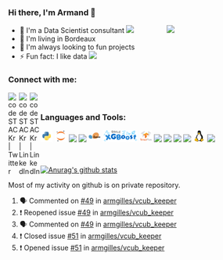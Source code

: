 ### Hi there, I'm Armand 👋
<img align='right' src="https://media.giphy.com/media/M9gbBd9nbDrOTu1Mqx/giphy.gif" width="180">

- 🔭 I'm a Data Scientist consultant  <img src="https://media.giphy.com/media/WUlplcMpOCEmTGBtBW/giphy.gif" width="30"> 
- 🌱 I'm living in Bordeaux
- 👯 I'm always looking to fun projects
- ⚡ Fun fact: I like data  <img src="https://media.giphy.com/media/jUQHpQ3UjFBfRlQekP/giphy.gif" width="20"> 

### Connect with me:

[<img align="left" alt="codeSTACKr | Twitter" width="22px" src="https://cdn.jsdelivr.net/npm/simple-icons@v3/icons/twitter.svg" />][twitter]
[<img align="left" alt="codeSTACKr | LinkedIn" width="22px" src="https://cdn.jsdelivr.net/npm/simple-icons@v3/icons/linkedin.svg" />][linkedin]
[<img align="left" alt="codeSTACKr | LinkedIn" width="22px" src="https://cdn.jsdelivr.net/npm/simple-icons@v3/icons/medium.svg" />][medium]

<br />

### Languages and Tools:

<code><img height="25" src="https://raw.githubusercontent.com/github/explore/80688e429a7d4ef2fca1e82350fe8e3517d3494d/topics/python/python.png"></code>
<code><img height="25" src="https://raw.githubusercontent.com/github/explore/80688e429a7d4ef2fca1e82350fe8e3517d3494d/topics/jupyter-notebook/jupyter-notebook.png"></code>
<code><img height="25" src="https://camo.githubusercontent.com/5cb734f6fc37f645dc900e35559c60d91cc6b550/68747470733a2f2f6465762e70616e6461732e696f2f7374617469632f696d672f70616e6461732e737667"></code>
<code><img height="25" src="https://camo.githubusercontent.com/37d9964b95f38c96ed2cce75182f7ebda4b90f64/68747470733a2f2f676863646e2e7261776769742e6f72672f6e756d70792f6e756d70792f6d61737465722f6272616e64696e672f69636f6e732f7072696d6172792f6e756d70796c6f676f2e737667"></code>
<code><img height="25" src="https://raw.githubusercontent.com/github/explore/80688e429a7d4ef2fca1e82350fe8e3517d3494d/topics/scikit-learn/scikit-learn.png"></code>
<code><img height="25" src="https://raw.githubusercontent.com/dmlc/dmlc.github.io/master/img/logo-m/xgboost.png"></code>
<code><img height="25" src="https://raw.githubusercontent.com/github/explore/80688e429a7d4ef2fca1e82350fe8e3517d3494d/topics/tensorflow/tensorflow.png"></code>
<code><img height="25" src="https://camo.githubusercontent.com/0d08dc4f9466d347e8d28a951ea51e3430c6f92c/68747470733a2f2f73332e616d617a6f6e6177732e636f6d2f6b657261732e696f2f696d672f6b657261732d6c6f676f2d323031382d6c617267652d313230302e706e67"></code>
<code><img height="25" src="https://avatars2.githubusercontent.com/u/5997976?s=200&v=4"></code>
<code><img height="25" src="https://github.com/mwaskom/seaborn/blob/master/doc/_static/logo-wide-lightbg.svg"></code>
<code><img height="25" src="https://avatars3.githubusercontent.com/in/15368?s=60&v=4"></code>
<code><img height="25" src="https://raw.githubusercontent.com/github/explore/80688e429a7d4ef2fca1e82350fe8e3517d3494d/topics/linux/linux.png"></code>
<code><img height="25" src="https://camo.githubusercontent.com/fad01f2c15a7fc0326d7e9cc816f46757fc86ed8/68747470733a2f2f73332e616d617a6f6e6177732e636f6d2f636f6e64612d6465762f636f6e64615f6c6f676f2e737667"></code>

<br />

[![Anurag's github stats](https://github-readme-stats.vercel.app/api?username=armgilles&count_private=true&show_icons=true&theme=hartreuse-dark)](https://github.com/anuraghazra/github-readme-stats)

Most of my activity on github is on private repository.


<!--START_SECTION:activity-->
1. 🗣 Commented on [#49](https://github.com/armgilles/vcub_keeper/issues/49) in [armgilles/vcub_keeper](https://github.com/armgilles/vcub_keeper)
2. ❗️ Reopened issue [#49](https://github.com/armgilles/vcub_keeper/issues/49) in [armgilles/vcub_keeper](https://github.com/armgilles/vcub_keeper)
3. 🗣 Commented on [#49](https://github.com/armgilles/vcub_keeper/issues/49) in [armgilles/vcub_keeper](https://github.com/armgilles/vcub_keeper)
4. ❗️ Closed issue [#51](https://github.com/armgilles/vcub_keeper/issues/51) in [armgilles/vcub_keeper](https://github.com/armgilles/vcub_keeper)
5. ❗️ Opened issue [#51](https://github.com/armgilles/vcub_keeper/issues/51) in [armgilles/vcub_keeper](https://github.com/armgilles/vcub_keeper)
<!--END_SECTION:activity-->


[twitter]: https://twitter.com/arm_gilles
[linkedin]: www.linkedin.com/in/armandgilles
[medium]: https://medium.com/@arm_gilles
